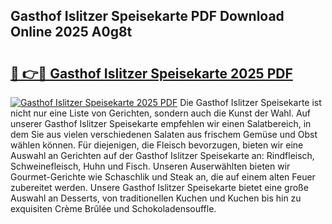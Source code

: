 ## Gasthof Islitzer Speisekarte PDF Download Online 2025 A0g8t

# <h2><a href="http://gc8kcpe.nevu.top/?p=Gasthof+Islitzer+Speisekarte">🔗 👉🔴 Gasthof Islitzer Speisekarte 2025 PDF</a></h2>

[![Gasthof Islitzer Speisekarte 2025 PDF](https://i.imgur.com/dBaPXMq.png)](http://gc8kcpe.nevu.top/?p=Gasthof+Islitzer+Speisekarte)
Die Gasthof Islitzer Speisekarte ist nicht nur eine Liste von Gerichten, sondern auch die Kunst der Wahl. Auf unserer Gasthof Islitzer Speisekarte empfehlen wir einen Salatbereich, in dem Sie aus vielen verschiedenen Salaten aus frischem Gemüse und Obst wählen können. Für diejenigen, die Fleisch bevorzugen, bieten wir eine Auswahl an Gerichten auf der Gasthof Islitzer Speisekarte an: Rindfleisch, Schweinefleisch, Huhn und Fisch. Unseren Auserwählten bieten wir Gourmet-Gerichte wie Schaschlik und Steak an, die auf einem alten Feuer zubereitet werden. Unsere Gasthof Islitzer Speisekarte bietet eine große Auswahl an Desserts, von traditionellen Kuchen und Kuchen bis hin zu exquisiten Crème Brûlée und Schokoladensouffle.
